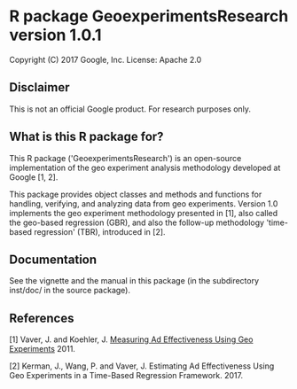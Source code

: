 # R package GeoexperimentsResearch version 1.0.1

Copyright (C) 2017 Google, Inc.
License: Apache 2.0

## Disclaimer

This is not an official Google product. For research purposes only.

## What is this R package for?

This R package ('GeoexperimentsResearch') is an open-source implementation of the geo
experiment analysis methodology developed at Google [1, 2].

This package provides object classes and methods and functions for handling,
verifying, and analyzing data from geo experiments. Version 1.0 implements the
geo experiment methodology presented in [1], also called the geo-based
regression (GBR), and also the follow-up methodology 'time-based regression'
(TBR), introduced in [2].

## Documentation

See the vignette and the manual in this package (in the subdirectory inst/doc/
in the source package).

## References

[1] Vaver, J. and Koehler, J.
    [Measuring Ad Effectiveness Using Geo Experiments](http://static.googleusercontent.com/media/research.google.com/en//pubs/archive/38355.pdf) 2011.

[2] Kerman, J., Wang, P. and Vaver, J.
    Estimating Ad Effectiveness Using Geo Experiments in a Time-Based Regression Framework. 2017.
